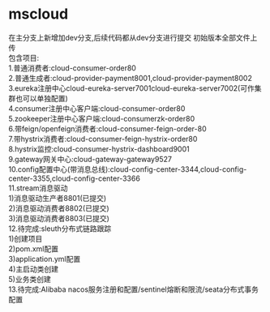 # mscloud
在主分支上新增加dev分支,后续代码都从dev分支进行提交
初始版本全部文件上传  
包含项目:  
  1.普通消费者:cloud-consumer-order80  
  2.普通生成者:cloud-provider-payment8001,cloud-provider-payment8002  
  3.eureka注册中心cloud-eureka-server7001cloud-eureka-server7002(可作集群也可以单独配置)  
  4.consumer注册中心客户端:cloud-consumer-order80  
  5.zookeeper注册中心客户端:cloud-consumerzk-order80  
  6.带feign/openfeign消费者:cloud-consumer-feign-order-80  
  7.带hystrix消费者:cloud-consumer-feign-hystrix-order80  
  8.hystrix监控:cloud-consumer-hystrix-dashboard9001  
  9.gateway网关中心:cloud-gateway-gateway9527  
  10.config配置中心(带消息总线):cloud-config-center-3344,cloud-config-center-3355,cloud-config-center-3366  
  11.stream消息驱动  
    1)消息驱动生产者8801(已提交)  
    2)消息驱动消费者8802(已提交)  
    3)消息驱动消费者8803(已提交)  
  12.待完成:sleuth分布式链路跟踪  
    1)创建项目  
    2)pom.xml配置  
    3)application.yml配置  
    4)主启动类创建  
    5)业务类创建  
  13.待完成:Alibaba nacos服务注册和配置/sentinel熔断和限流/seata分布式事务配置  
  



